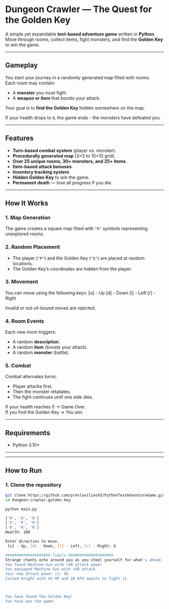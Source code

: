# Dungeon Crawler — The Quest for the Golden Key

A simple yet expandable **text-based adventure game** written in **Python**.  
Move through rooms, collect items, fight monsters, and find the **Golden Key** to win the game.

---

## Gameplay

You start your journey in a randomly generated map filled with rooms.  
Each room may contain:
- A **monster** you must fight.
- A **weapon or item** that boosts your attack.

Your goal is to **find the Golden Key** hidden somewhere on the map.

If your health drops to `0`, the game ends - the monsters have defeated you.

---

## Features

- **Turn-based combat system** (player vs. monster).
- **Procedurally generated map** (3×3 to 10×10 grid).
- **Over 25 unique rooms, 30+ monsters, and 25+ items**.
- **Item-based attack bonuses**.
- **Inventory tracking system**.
- **Hidden Golden Key** to win the game.
- **Permanent death** — lose all progress if you die.

---

##  How It Works

### 1. Map Generation
The game creates a square map filled with `"R"` symbols representing unexplored rooms.

### 2. Random Placement
- The player (`"P"`) and the Golden Key (`"G"`) are placed at random locations.
- The Golden Key’s coordinates are hidden from the player.

### 3. Movement
You can move using the following keys:
[u] - Up
[d] - Down
[l] - Left
[r] - Right

Invalid or out-of-bound moves are rejected.

### 4. Room Events
Each new room triggers:
- A random **description**.
- A random **item** (boosts your attack).
- A random **monster** (battle).

### 5. Combat
Combat alternates turns:
- Player attacks first.
- Then the monster retaliates.
- The fight continues until one side dies.

If your health reaches 0 → Game Over.  
If you find the Golden Key → You win.

---

## Requirements

- Python 3.10+

---

---

## How to Run

### 1. Clone the repository
```bash
git clone https://github.com/preslaviliev93/PythonTextAdventureGame.git
cd dungeon-crawler-golden-key

python main.py

['R', 'R', 'R']
['X', 'P', 'R']
['R', 'R', 'R']
Health: 100

Enter direction to move.
 [u] - Up, [d] - Down, [l] - Left, [r] - Right: d

#################### Temple ####################
Strange chants echo around you as you steel yourself for what's ahead.
You found Machine Gun with +40 attack power
You equipped Machine Gun with +40 attack.
Your new attack power is: 45
Cursed Knight with 45 HP and 28 ATK awaits to fight it.



You have found the Golden Key!
You have won the game!

